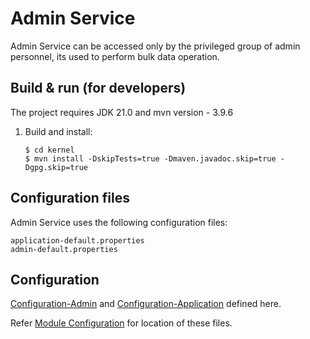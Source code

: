 # Admin Service
Admin Service can be accessed only by the privileged group of admin personnel, its used to perform bulk data operation.

## Build & run (for developers)
The project requires JDK 21.0
and mvn version - 3.9.6
1. Build and install:
    ```
    $ cd kernel
    $ mvn install -DskipTests=true -Dmaven.javadoc.skip=true -Dgpg.skip=true
    ```

## Configuration files
Admin Service uses the following configuration files:
```
application-default.properties
admin-default.properties
```

## Configuration
[Configuration-Admin](https://github.com/mosip/mosip-config/blob/release-1.3.x/admin-default.properties) and
[Configuration-Application](https://github.com/mosip/mosip-config/blob/release-1.3.x/application-default.properties) defined here.

Refer [Module Configuration](https://docs.mosip.io/1.2.0/modules/module-configuration) for location of these files.

